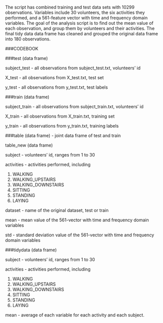 The script has combined training and test data sets with 10299 observations. Variables include 30 volunteers, the six activities they performed, and a 561-feature vector with time and frequency domain variables. The goal of the analysis script is to find out the mean value of each observation, and group them by volunteers and their activities. The final tidy data data frame has cleaned and grouped the original data frame into 180 observations.

###CODEBOOK

###test (data frame)

  subject_test  -  all observations from subject_test.txt, volunteers’ id

  X_test  -  all observations from X_test.txt, test set

  y_test  -  all observations from y_test.txt, test labels

###train (data frame)

  subject_train  -  all observations from subject_train.txt, volunteers’ id

  X_train  -  all observations from X_train.txt, training set

  y_train  -  all observations from y_train.txt, training labels

###table (data frame) - joint data frame of test and train

  table_new (data frame)

  subject - volunteers’ id, ranges from 1 to 30

  activities - activities performed, including

  1. WALKING
  2. WALKING_UPSTAIRS
  3. WALKING_DOWNSTAIRS
  4. SITTING
  5. STANDING
  6. LAYING


  dataset - name of the original dataset, test or train

  mean - mean value of the 561-vector with time and frequency domain variables

  std - standard deviation value of the 561-vector with time and frequency domain variables

###tidydata (data frame)

  subject - volunteers’ id, ranges from 1 to 30

  activities - activities performed, including

  1. WALKING
  2. WALKING_UPSTAIRS
  3. WALKING_DOWNSTAIRS
  4. SITTING
  5. STANDING
  6. LAYING

  mean - average of each variable for each activity and each subject.
